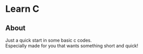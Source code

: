 # Learn C
## About
Just a quick start in some basic c codes.<br>Especially made for you that wants something short and quick!
